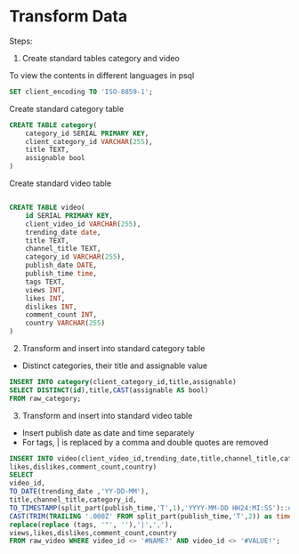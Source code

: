 # Transform Data

Steps:
1. Create standard tables category and video

To view the contents in different languages in psql
~~~sql
SET client_encoding TO 'ISO-8859-1';
~~~

Create standard category table
~~~sql
CREATE TABLE category(
	category_id SERIAL PRIMARY KEY,
	client_category_id VARCHAR(255),
	title TEXT,
	assignable bool
)
~~~

Create standard video table
~~~sql

CREATE TABLE video(
	id SERIAL PRIMARY KEY,
	client_video_id VARCHAR(255),
	trending_date date,
	title TEXT,
	channel_title TEXT,
	category_id VARCHAR(255),
	publish_date DATE,
	publish_time time,
	tags TEXT,
	views INT,
	likes INT,
	dislikes INT,
	comment_count INT,
	country VARCHAR(255)
)
~~~

2. Transform and insert into standard category table
* Distinct categories, their title and assignable value

~~~sql
INSERT INTO category(client_category_id,title,assignable)
SELECT DISTINCT(id),title,CAST(assignable AS bool)
FROM raw_category;
~~~


3. Transform and insert into standard video table
* Insert publish date as date and time separately 
* For tags, | is replaced by a comma and double quotes are removed

~~~sql
INSERT INTO video(client_video_id,trending_date,title,channel_title,category_id,publish_date,publish_time,tags,views,
likes,dislikes,comment_count,country)
SELECT
video_id,
TO_DATE(trending_date ,'YY-DD-MM'),
title,channel_title,category_id,
TO_TIMESTAMP(split_part(publish_time,'T',1),'YYYY-MM-DD HH24:MI:SS')::date,
CAST(TRIM(TRAILING '.000Z' FROM split_part(publish_time,'T',2)) as time),
replace(replace (tags, '"', ''),'|',','),
views,likes,dislikes,comment_count,country
FROM raw_video WHERE video_id <> '#NAME?' AND video_id <> '#VALUE!';
~~~